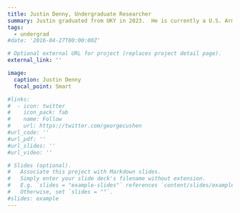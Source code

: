 ```yaml
---
title: Justin Denny, Undergraduate Researcher
summary: Justin graduated from UKY in 2023.  He is currently a U.S. Army Officer & prospective medical student
tags:
  - undergrad
#date: '2016-04-27T00:00:00Z'

# Optional external URL for project (replaces project detail page).
external_link: ''

image: 
  caption: Justin Denny
  focal_point: Smart

#links:
#  - icon: twitter
#    icon_pack: fab
#    name: Follow
#    url: https://twitter.com/georgecushen
#url_code: ''
#url_pdf: ''
#url_slides: ''
#url_video: ''

# Slides (optional).
#   Associate this project with Markdown slides.
#   Simply enter your slide deck's filename without extension.
#   E.g. `slides = "example-slides"` references `content/slides/example-slides.md`.
#   Otherwise, set `slides = ""`.
#slides: example
---
```


